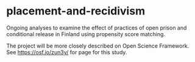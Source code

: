 # placement-and-recidivism
Ongoing analyses to examine the effect of practices of open prison and conditional release in Finland using propensity score matching.

The project will be more closely described on Open Science Framework. See https://osf.io/zun3y/ for page for this study.